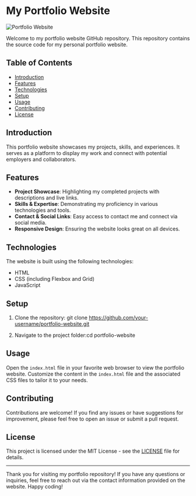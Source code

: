 # My Portfolio Website

![Portfolio Website](screenshot.png)

Welcome to my portfolio website GitHub repository. This repository contains the source code for my personal portfolio website.

## Table of Contents
- [Introduction](#introduction)
- [Features](#features)
- [Technologies](#technologies)
- [Setup](#setup)
- [Usage](#usage)
- [Contributing](#contributing)
- [License](#license)

## Introduction

This portfolio website showcases my projects, skills, and experiences. It serves as a platform to display my work and connect with potential employers and collaborators.

## Features

- **Project Showcase**: Highlighting my completed projects with descriptions and live links.
- **Skills & Expertise**: Demonstrating my proficiency in various technologies and tools.
- **Contact & Social Links**: Easy access to contact me and connect via social media.
- **Responsive Design**: Ensuring the website looks great on all devices.

## Technologies

The website is built using the following technologies:

- HTML
- CSS (including Flexbox and Grid)
- JavaScript

## Setup

1. Clone the repository: git clone https://github.com/your-username/portfolio-website.git

2. Navigate to the project folder:cd portfolio-website

## Usage

Open the `index.html` file in your favorite web browser to view the portfolio website. Customize the content in the `index.html` file and the associated CSS files to tailor it to your needs.

## Contributing

Contributions are welcome! If you find any issues or have suggestions for improvement, please feel free to open an issue or submit a pull request.

## License

This project is licensed under the MIT License - see the [LICENSE](LICENSE) file for details.

---

Thank you for visiting my portfolio repository! If you have any questions or inquiries, feel free to reach out via the contact information provided on the website. Happy coding!



